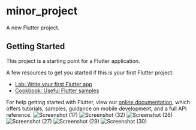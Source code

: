 # minor_project

A new Flutter project.

## Getting Started

This project is a starting point for a Flutter application.

A few resources to get you started if this is your first Flutter project:

- [Lab: Write your first Flutter app](https://flutter.dev/docs/get-started/codelab)
- [Cookbook: Useful Flutter samples](https://flutter.dev/docs/cookbook)

For help getting started with Flutter, view our
[online documentation](https://flutter.dev/docs), which offers tutorials,
samples, guidance on mobile development, and a full API reference.
![Screenshot (17)](https://user-images.githubusercontent.com/88309352/127819910-79eadbf3-c040-44f4-9799-23607aeb914f.png)
![Screenshot (32)](https://user-images.githubusercontent.com/88309352/127821141-09bd2ee1-0da4-4ab0-b747-223e2f1a22ae.png)
![Screenshot (26)](https://user-images.githubusercontent.com/88309352/127821254-26375931-2b88-4bd0-8e2b-c8c9c8da4cce.png)
![Screenshot (27)](https://user-images.githubusercontent.com/88309352/127821321-2c37dafb-d839-4932-9f52-dbfc6bbfb784.png)
![Screenshot (29)](https://user-images.githubusercontent.com/88309352/127821404-17204af6-2fa7-47b6-8614-1544c2c0a1d4.png)
![Screenshot (30)](https://user-images.githubusercontent.com/88309352/127821530-995ffa3a-b8d9-44fb-ad96-62b978b9a3d9.png)
